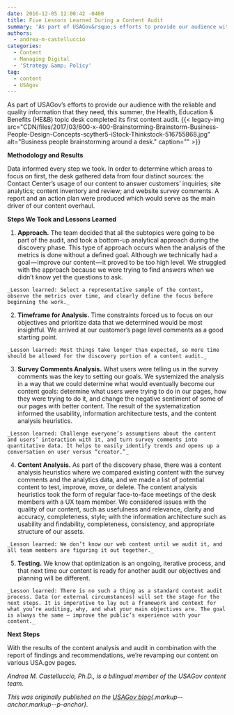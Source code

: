 ```yaml
---
date: 2016-12-05 12:00:42 -0400
title: Five Lessons Learned During a Content Audit
summary: 'As part of USAGov&rsquo;s efforts to provide our audience with the reliable and quality information that they need, this summer, the Health, Education & Benefits (HE&B) topic desk completed its first content audit. Methodology and Results Data informed every step we took. In order to determine which areas to focus on first, the desk gathered'
authors:
  - andrea-m-castelluccio
categories:
  - Content
  - Managing Digital
  - 'Strategy &amp; Policy'
tag:
  - content
  - USAgov
---
```


As part of USAGov’s efforts to provide our audience with the reliable and quality information that they need, this summer, the Health, Education & Benefits (HE&B) topic desk completed its first content audit. {{< legacy-img src="CDN/files/2017/03/600-x-400-Brainstorming-Brainstorm-Business-People-Design-Concepts-scyther5-iStock-Thinkstock-516755868.jpg" alt="Business people brainstorming around a desk." caption="" >}} 

**Methodology and Results**

Data informed every step we took. In order to determine which areas to focus on first, the desk gathered data from four distinct sources: the Contact Center’s usage of our content to answer customers’ inquiries; site analytics; content inventory and review; and website survey comments. A report and an action plan were produced which would serve as the main driver of our content overhaul.

**Steps We Took and Lessons Learned**

  1. **Approach.** The team decided that all the subtopics were going to be part of the audit, and took a bottom-up analytical approach during the discovery phase. This type of approach occurs when the analysis of the metrics is done without a defined goal. Although we technically had a goal — improve our content — it proved to be too high level. We struggled with the approach because we were trying to find answers when we didn’t know yet the questions to ask.
  
    _Lesson learned: Select a representative sample of the content, observe the metrics over time, and clearly define the focus before beginning the work._
  2. **Timeframe for Analysis.** Time constraints forced us to focus on our objectives and prioritize data that we determined would be most insightful. We arrived at our customer’s page level comments as a good starting point.
  
    _Lesson learned: Most things take longer than expected, so more time should be allowed for the discovery portion of a content audit._
  3. **Survey Comments Analysis.** What users were telling us in the survey comments was the key to setting our goals. We systemized the analysis in a way that we could determine what would eventually become our content goals: determine what users were trying to do in our pages, how they were trying to do it, and change the negative sentiment of some of our pages with better content. The result of the systematization informed the usability, information architecture tests, and the content analysis heuristics.
  
    _Lesson learned: Challenge everyone’s assumptions about the content and users’ interaction with it, and turn survey comments into quantitative data. It helps to easily identify trends and opens up a conversation on user versus “creator.”_
  4. **Content Analysis.** As part of the discovery phase, there was a content analysis heuristics where we compared existing content with the survey comments and the analytics data, and we made a list of potential content to test, improve, move, or delete. The content analysis heuristics took the form of regular face-to-face meetings of the desk members with a UX team member. We considered issues with the quality of our content, such as usefulness and relevance, clarity and accuracy, completeness, style; with the information architecture such as usability and findability, completeness, consistency, and appropriate structure of our assets.
  
    _Lesson learned: We don’t know our web content until we audit it, and all team members are figuring it out together._
  5. **Testing.** We know that optimization is an ongoing, iterative process, and that next time our content is ready for another audit our objectives and planning will be different.
  
    _Lesson learned: There is no such a thing as a standard content audit process. Data (or external circumstances) will set the stage for the next steps. It is imperative to lay out a framework and context for what you’re auditing, why, and what your main objectives are. The goal is always the same — improve the public’s experience with your content._

<strong class="markup--strong markup--p-strong">Next Steps</strong>

With the results of the content analysis and audit in combination with the report of findings and recommendations, we’re revamping our content on various USA.gov pages.

_Andrea M. Castelluccio, Ph.D., is a bilingual member of the USAGov content team._

_This was originally published on the [USAGov blog](https://blog.usa.gov/){.markup--anchor.markup--p-anchor}._